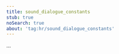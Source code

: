 ```yaml
---
title: sound_dialogue_constants
stub: true
noSearch: true
about: 'tag:hr/sound_dialogue_constants'
---
```

  ...
